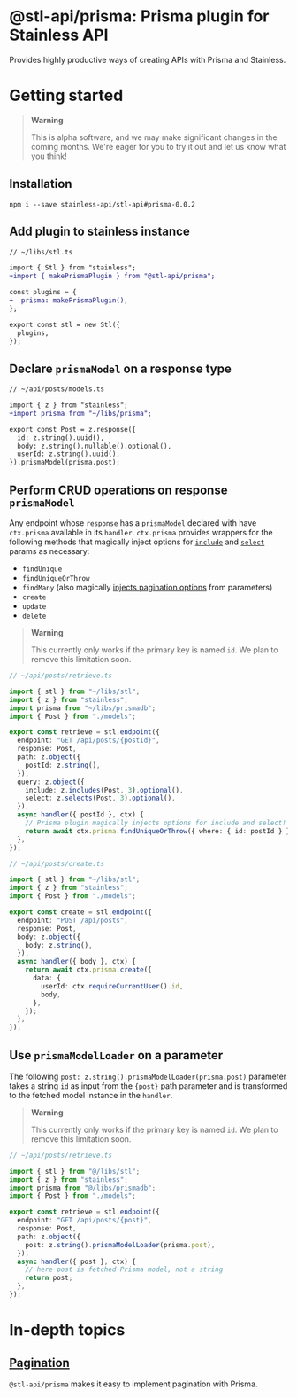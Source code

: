 # @stl-api/prisma: Prisma plugin for Stainless API

Provides highly productive ways of creating APIs with Prisma and Stainless.

# Getting started

> **Warning**
>
> This is alpha software, and we may make significant changes in the coming months.
> We're eager for you to try it out and let us know what you think!

## Installation

```
npm i --save stainless-api/stl-api#prisma-0.0.2
```

## Add plugin to stainless instance

```diff
// ~/libs/stl.ts

import { Stl } from "stainless";
+import { makePrismaPlugin } from "@stl-api/prisma";

const plugins = {
+  prisma: makePrismaPlugin(),
};

export const stl = new Stl({
  plugins,
});
```

## Declare `prismaModel` on a response type

```diff
// ~/api/posts/models.ts

import { z } from "stainless";
+import prisma from "~/libs/prisma";

export const Post = z.response({
  id: z.string().uuid(),
  body: z.string().nullable().optional(),
  userId: z.string().uuid(),
}).prismaModel(prisma.post);
```

## Perform CRUD operations on response `prismaModel`

Any endpoint whose `response` has a `prismaModel` declared with have `ctx.prisma`
available in its `handler`. `ctx.prisma` provides wrappers for the following methods
that magically inject options for [`include`](/packages/stainless/docs/inclusion.md)
and [`select`](/packages/stainless/docs/selection.md) params as necessary:

- `findUnique`
- `findUniqueOrThrow`
- `findMany` (also magically [injects pagination options](/packages/prisma/docs/pagination.md#lower-level-ctxprismafindmanyoptions) from parameters)
- `create`
- `update`
- `delete`

> **Warning**
>
> This currently only works if the primary key is named `id`.
> We plan to remove this limitation soon.

```ts
// ~/api/posts/retrieve.ts

import { stl } from "~/libs/stl";
import { z } from "stainless";
import prisma from "~/libs/prismadb";
import { Post } from "./models";

export const retrieve = stl.endpoint({
  endpoint: "GET /api/posts/{postId}",
  response: Post,
  path: z.object({
    postId: z.string(),
  }),
  query: z.object({
    include: z.includes(Post, 3).optional(),
    select: z.selects(Post, 3).optional(),
  }),
  async handler({ postId }, ctx) {
    // Prisma plugin magically injects options for include and select!
    return await ctx.prisma.findUniqueOrThrow({ where: { id: postId } });
  },
});
```

```ts
// ~/api/posts/create.ts

import { stl } from "~/libs/stl";
import { z } from "stainless";
import { Post } from "./models";

export const create = stl.endpoint({
  endpoint: "POST /api/posts",
  response: Post,
  body: z.object({
    body: z.string(),
  }),
  async handler({ body }, ctx) {
    return await ctx.prisma.create({
      data: {
        userId: ctx.requireCurrentUser().id,
        body,
      },
    });
  },
});
```

## Use `prismaModelLoader` on a parameter

The following `post: z.string().prismaModelLoader(prisma.post)`
parameter takes a string `id` as input from the `{post}` path
parameter and is transformed to the fetched model instance in
the `handler`.

> **Warning**
>
> This currently only works if the primary key is named `id`.
> We plan to remove this limitation soon.

```ts
// ~/api/posts/retrieve.ts

import { stl } from "@/libs/stl";
import { z } from "stainless";
import prisma from "@/libs/prismadb";
import { Post } from "./models";

export const retrieve = stl.endpoint({
  endpoint: "GET /api/posts/{post}",
  response: Post,
  path: z.object({
    post: z.string().prismaModelLoader(prisma.post),
  }),
  async handler({ post }, ctx) {
    // here post is fetched Prisma model, not a string
    return post;
  },
});
```

# In-depth topics

## [Pagination](/packages/prisma/docs/pagination.md)

`@stl-api/prisma` makes it easy to implement pagination with Prisma.
